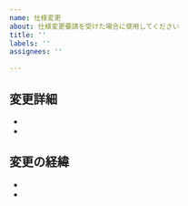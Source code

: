 ```yaml
---
name: 仕様変更
about: 仕様変更要請を受けた場合に使用してください
title: ''
labels: ''
assignees: ''

---
```


変更詳細
---------------------------

- 
- 

変更の経緯
-------------------------------------------

- 
- 
